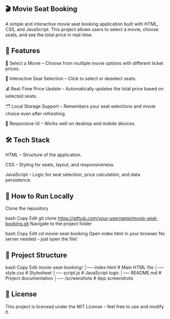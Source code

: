 ## 🎬 Movie Seat Booking
A simple and interactive movie seat booking application built with HTML, CSS, and JavaScript.
This project allows users to select a movie, choose seats, and see the total price in real-time.

## 📌 Features
🎥 Select a Movie – Choose from multiple movie options with different ticket prices.

💺 Interactive Seat Selection – Click to select or deselect seats.

💰 Real-Time Price Update – Automatically updates the total price based on selected seats.

🗂 Local Storage Support – Remembers your seat selections and movie choice even after refreshing.

🎨 Responsive UI – Works well on desktop and mobile devices.

## 🛠 Tech Stack
HTML – Structure of the application.

CSS – Styling for seats, layout, and responsiveness.

JavaScript – Logic for seat selection, price calculation, and data persistence.

## 🚀 How to Run Locally
Clone the repository

bash
Copy
Edit
git clone https://github.com/your-username/movie-seat-booking.git
Navigate to the project folder

bash
Copy
Edit
cd movie-seat-booking
Open index.html in your browser
No server needed – just open the file!

## 📂 Project Structure
bash
Copy
Edit
movie-seat-booking/
│── index.html        # Main HTML file
│── style.css         # Stylesheet
│── script.js         # JavaScript logic
│── README.md         # Project documentation
│── /screenshots      # App screenshots


## 📜 License
This project is licensed under the MIT License – feel free to use and modify it.

